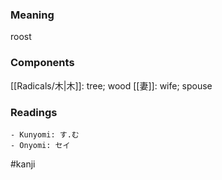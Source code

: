 ### Meaning

roost

### Components

[[Radicals/木|木]]: tree; wood [[妻]]: wife; spouse

### Readings

```
- Kunyomi: す.む
- Onyomi: セイ
```

#kanji